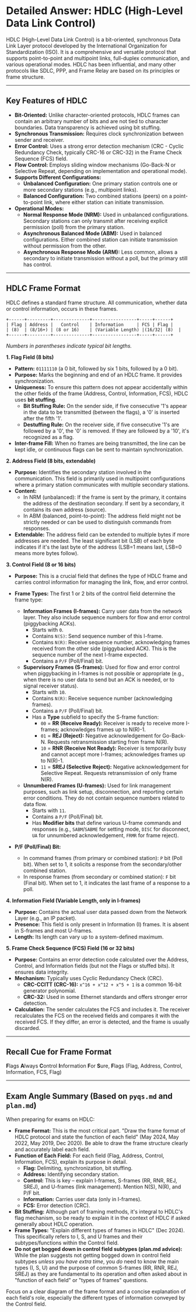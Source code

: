 # Detailed Answer: HDLC (High-Level Data Link Control)

HDLC (High-Level Data Link Control) is a bit-oriented, synchronous Data Link Layer protocol developed by the International Organization for Standardization (ISO). It is a comprehensive and versatile protocol that supports point-to-point and multipoint links, full-duplex communication, and various operational modes. HDLC has been influential, and many other protocols like SDLC, PPP, and Frame Relay are based on its principles or frame structure.

---

## Key Features of HDLC

*   **Bit-Oriented:** Unlike character-oriented protocols, HDLC frames can contain an arbitrary number of bits and are not tied to character boundaries. Data transparency is achieved using bit stuffing.
*   **Synchronous Transmission:** Requires clock synchronization between sender and receiver.
*   **Error Control:** Uses a strong error detection mechanism (CRC - Cyclic Redundancy Check, typically CRC-16 or CRC-32) in the Frame Check Sequence (FCS) field.
*   **Flow Control:** Employs sliding window mechanisms (Go-Back-N or Selective Repeat, depending on implementation and operational mode).
*   **Supports Different Configurations:**
    *   **Unbalanced Configuration:** One primary station controls one or more secondary stations (e.g., multipoint links).
    *   **Balanced Configuration:** Two combined stations (peers) on a point-to-point link, where either station can initiate transmission.
*   **Operational Modes:**
    *   **Normal Response Mode (NRM):** Used in unbalanced configurations. Secondary stations can only transmit after receiving explicit permission (poll) from the primary station.
    *   **Asynchronous Balanced Mode (ABM):** Used in balanced configurations. Either combined station can initiate transmission without permission from the other.
    *   **Asynchronous Response Mode (ARM):** Less common, allows a secondary to initiate transmission without a poll, but the primary still has control.

---

## HDLC Frame Format

HDLC defines a standard frame structure. All communication, whether data or control information, occurs in these frames.

```
+------+---------+--------------+-----------------+-----+------+ 
| Flag | Address |   Control    | Information     | FCS | Flag |
| (8)  | (8/16+) | (8 or 16)    | (Variable Length) |(16/32| (8)  |
+------+---------+--------------+-----------------+-----+------+ 
```
*Numbers in parentheses indicate typical bit lengths.*

**1. Flag Field (8 bits)**

*   **Pattern:** `01111110` (a 0 bit, followed by six 1 bits, followed by a 0 bit).
*   **Purpose:** Marks the beginning and end of an HDLC frame. It provides synchronization.
*   **Uniqueness:** To ensure this pattern does not appear accidentally within the other fields of the frame (Address, Control, Information, FCS), HDLC uses **bit stuffing**.
    *   **Bit Stuffing Rule:** On the sender side, if five consecutive '1's appear in the data to be transmitted (between the flags), a '0' is inserted after the fifth '1'.
    *   **Destuffing Rule:** On the receiver side, if five consecutive '1's are followed by a '0', the '0' is removed. If they are followed by a '10', it's recognized as a flag.
*   **Inter-frame Fill:** When no frames are being transmitted, the line can be kept idle, or continuous flags can be sent to maintain synchronization.

**2. Address Field (8 bits, extendable)**

*   **Purpose:** Identifies the secondary station involved in the communication. This field is primarily used in multipoint configurations where a primary station communicates with multiple secondary stations.
*   **Content:**
    *   In NRM (unbalanced): If the frame is sent by the primary, it contains the address of the destination secondary. If sent by a secondary, it contains its own address (source).
    *   In ABM (balanced, point-to-point): The address field might not be strictly needed or can be used to distinguish commands from responses.
*   **Extendable:** The address field can be extended to multiple bytes if more addresses are needed. The least significant bit (LSB) of each byte indicates if it's the last byte of the address (LSB=1 means last, LSB=0 means more bytes follow).

**3. Control Field (8 or 16 bits)**

*   **Purpose:** This is a crucial field that defines the type of HDLC frame and carries control information for managing the link, flow, and error control.
*   **Frame Types:** The first 1 or 2 bits of the control field determine the frame type:
    *   **Information Frames (I-frames):** Carry user data from the network layer. They also include sequence numbers for flow and error control (piggybacking ACKs).
        *   Starts with `0`.
        *   Contains `N(S)`: Send sequence number of this I-frame.
        *   Contains `N(R)`: Receive sequence number, acknowledging frames received from the other side (piggybacked ACK). This is the sequence number of the next I-frame expected.
        *   Contains a `P/F` (Poll/Final) bit.
    *   **Supervisory Frames (S-frames):** Used for flow and error control when piggybacking in I-frames is not possible or appropriate (e.g., when there is no user data to send but an ACK is needed, or to signal receiver status).
        *   Starts with `10`.
        *   Contains `N(R)`: Receive sequence number (acknowledging frames).
        *   Contains a `P/F` (Poll/Final) bit.
        *   Has a **Type** subfield to specify the S-frame function:
            *   `00` = **RR (Receive Ready):** Receiver is ready to receive more I-frames; acknowledges frames up to N(R)-1.
            *   `01` = **REJ (Reject):** Negative acknowledgement for Go-Back-N. Requests retransmission starting from frame N(R).
            *   `10` = **RNR (Receive Not Ready):** Receiver is temporarily busy and cannot accept more I-frames; acknowledges frames up to N(R)-1.
            *   `11` = **SREJ (Selective Reject):** Negative acknowledgement for Selective Repeat. Requests retransmission of only frame N(R).
    *   **Unnumbered Frames (U-frames):** Used for link management purposes, such as link setup, disconnection, and reporting certain error conditions. They do not contain sequence numbers related to data flow.
        *   Starts with `11`.
        *   Contains a `P/F` (Poll/Final) bit.
        *   Has **Modifier bits** that define various U-frame commands and responses (e.g., `SABM`/`SABME` for setting mode, `DISC` for disconnect, `UA` for unnumbered acknowledgement, `FRMR` for frame reject).

*   **P/F (Poll/Final) Bit:**
    *   In command frames (from primary or combined station): `P` bit (Poll bit). When set to 1, it solicits a response from the secondary/other combined station.
    *   In response frames (from secondary or combined station): `F` bit (Final bit). When set to 1, it indicates the last frame of a response to a poll.

**4. Information Field (Variable Length, only in I-frames)**

*   **Purpose:** Contains the actual user data passed down from the Network Layer (e.g., an IP packet).
*   **Presence:** This field is only present in Information (I) frames. It is absent in S-frames and most U-frames.
*   **Length:** Its length can vary up to a system-defined maximum.

**5. Frame Check Sequence (FCS) Field (16 or 32 bits)**

*   **Purpose:** Contains an error detection code calculated over the Address, Control, and Information fields (but not the Flags or stuffed bits). It ensures data integrity.
*   **Mechanism:** Typically uses Cyclic Redundancy Check (CRC).
    *   **CRC-CCITT (CRC-16):** `x^16 + x^12 + x^5 + 1` is a common 16-bit generator polynomial.
    *   **CRC-32:** Used in some Ethernet standards and offers stronger error detection.
*   **Calculation:** The sender calculates the FCS and includes it. The receiver recalculates the FCS on the received fields and compares it with the received FCS. If they differ, an error is detected, and the frame is usually discarded.

---

## Recall Cue for Frame Format

**F**lags **A**lways **C**ontrol **I**nformation **F**or **S**ure, **F**lags
(Flag, Address, Control, Information, FCS, Flag)

---

## Exam Angle Summary (Based on `pyqs.md` and `plan.md`)

When preparing for exams on HDLC:

*   **Frame Format:** This is the most critical part. "Draw the frame format of HDLC protocol and state the function of each field" (May 2024, May 2022, May 2019, Dec 2020). Be able to draw the frame structure clearly and accurately label each field.
*   **Function of Each Field:** For each field (Flag, Address, Control, Information, FCS), explain its purpose in detail.
    *   **Flag:** Delimiting, synchronization, bit stuffing.
    *   **Address:** Identifying secondary station.
    *   **Control:** This is key – explain I-frames, S-frames (RR, RNR, REJ, SREJ), and U-frames (link management). Mention N(S), N(R), and P/F bit.
    *   **Information:** Carries user data (only in I-frames).
    *   **FCS:** Error detection (CRC).
*   **Bit Stuffing:** Although part of framing methods, it's integral to HDLC's flag mechanism, so be ready to explain it in the context of HDLC if asked generally about HDLC operation.
*   **Frame Types:** "Explain different types of frames in HDLC" (Dec 2024). This specifically refers to I, S, and U frames and their subtypes/functions within the Control field.
*   **Do not get bogged down in control field subtypes (plan.md advice):** While the plan suggests not getting bogged down in control field subtypes *unless you have extra time*, you *do* need to know the main types (I, S, U) and the purpose of common S-frames (RR, RNR, REJ, SREJ) as they are fundamental to its operation and often asked about in "function of each field" or "types of frames" questions.

Focus on a clear diagram of the frame format and a concise explanation of each field's role, especially the different types of information conveyed by the Control field. 